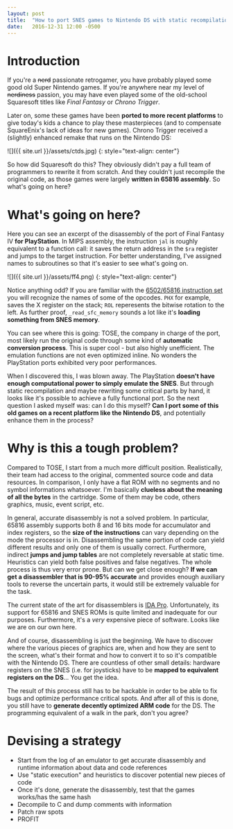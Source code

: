 ```yaml
---
layout: post
title:  "How to port SNES games to Nintendo DS with static recompilation"
date:   2016-12-31 12:00 -0500
---
```


# Introduction

If you're a ~~nerd~~ passionate retrogamer, you have probably played some good old Super Nintendo games.
If you're anywhere near my level of ~~nerdiness~~ passion, you may have even played some
of the old-school Squaresoft titles like *Final Fantasy* or *Chrono Trigger*.

Later on, some these games have been **ported to more recent platforms** to give today's kids
a chance to play these masterpieces (and to compensate SquareEnix's lack of ideas for new games).
Chrono Trigger received a (slightly) enhanced remake that runs on the Nintendo DS:

![]({{ site.url }}/assets/ctds.jpg)
{: style="text-align: center"}

So how did Squaresoft do this? They obviously didn't pay a full team of programmers to rewrite it from scratch.
And they couldn't just recompile the original code, as those games were largely **written in 65816 assembly**.
So what's going on here?

# What's going on here?

Here you can see an excerpt of the disassembly of the port of Final Fantasy IV **for PlayStation**.
In MIPS assembly, the instruction `jal` is roughly equivalent to a function call: it saves the return
address in the `$ra` register and jumps to the target instruction.
For better understanding, I've assigned names to subroutines so that it's easier to see what's going on.

![]({{ site.url }}/assets/ff4.png)
{: style="text-align: center"}

Notice anything odd? If you are familiar with the [6502/65816 instruction set](http://www.defence-force.org/computing/oric/coding/annexe_2/)
you will recognize the names of some of the opcodes. `PHX` for example, saves the X register on the stack;
`ROL` reperesents the bitwise rotation to the left. As further proof, `_read_sfc_memory` sounds a lot like
it's **loading something from SNES memory**.

You can see where this is going: TOSE, the company in charge of the port, most likely run the
original code through some kind of **automatic conversion process**.
This is super cool - but also highly unefficient. The emulation functions are not even optimized
inline. No wonders the PlayStation ports exhibited very poor performances.

When I discovered this, I was blown away. The PlayStation **doesn't have enough computational power
to simply emulate the SNES**. But through static recompilation and maybe rewriting some critical
parts by hand, it looks like it's possible to achieve a fully functional port.
So the next question I asked myself was: can I do this myself? **Can I port some of this old games
on a recent platform like the Nintendo DS**, and potentially enhance them in the process?

# Why is this a tough problem?

Compared to TOSE, I start from a much more difficult position. Realistically, their team had access
to the original, commented source code and data resources. In comparison, I only have a flat ROM
with no segments and no symbol informations whatsoever.
I'm basically **clueless about the meaning of all the bytes** in the cartridge.
Some of them may be code, others graphics, music, event script, etc.

In general, accurate disassembly is not a solved problem. In particular, 65816 assembly supports
both 8 and 16 bits mode for accumulator and index registers, so the **size of the instructions** can
vary depending on the mode the processor is in. Disassembling the same portion of code can yield different
results and only one of them is usually correct. Furthermore, indirect **jumps and jump tables** are
not completely reversable at static time. Heuristics can yield both false positives and false negatives.
The whole process is thus very error prone. But can we get close enough? **If we can get a disassembler that
is 90-95% accurate** and provides enough auxiliary tools to reverse the uncertain parts, it would
still be extremely valuable for the task.

The current state of the art for disassemblers is [IDA Pro](https://www.hex-rays.com).
Unfortunately, its support for 65816 and SNES ROMs is quite limited and inadequate for
our purposes. Furthermore, it's a *very* expensive piece of software.
Looks like we are on our own here.

And of course, disassembling is just the beginning. We have to discover where the various pieces
of graphics are, when and how they are sent to the screen, what's their format and how to convert
it to so it's compatible with the Nintendo DS. There are countless of other small details:
hardware registers on the SNES (i.e. for joysticks) have to be **mapped to equivalent registers
on the DS**... You get the idea.

The result of this process still has to be hackable in order to be able to fix bugs and
optimize performance critical spots. And after all of this is done, you still have to
**generate decently optimized ARM code** for the DS.
The programming equivalent of a walk in the park, don't you agree?

# Devising a strategy

- Start from the log of an emulator to get accurate disassembly and runtime information
about data and code references
- Use "static execution" and heuristics to discover potential new pieces of code
- Once it's done, generate the disassembly, test that the games works/has the same hash
- Decompile to C and dump comments with information
- Patch raw spots
- PROFIT
